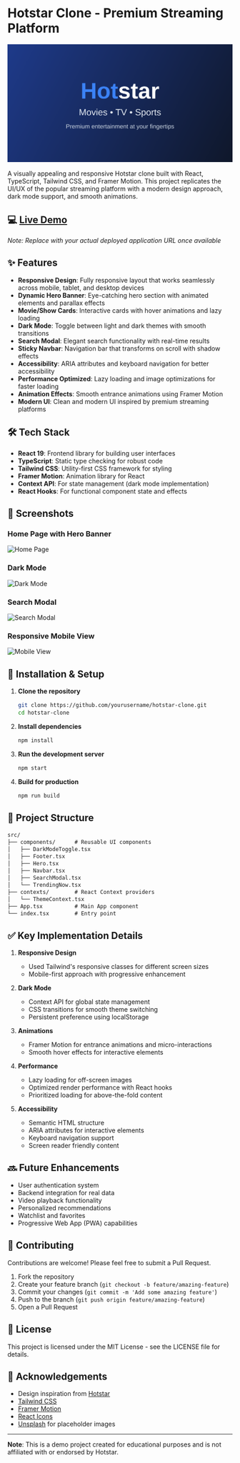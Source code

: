 # Hotstar Clone - Premium Streaming Platform

![Hotstar Clone Banner](./public/images/og-image.svg)

A visually appealing and responsive Hotstar clone built with React, TypeScript, Tailwind CSS, and Framer Motion. This project replicates the UI/UX of the popular streaming platform with a modern design approach, dark mode support, and smooth animations.

## 💻 [Live Demo](#)

_Note: Replace with your actual deployed application URL once available_

## ✨ Features

- **Responsive Design**: Fully responsive layout that works seamlessly across mobile, tablet, and desktop devices
- **Dynamic Hero Banner**: Eye-catching hero section with animated elements and parallax effects
- **Movie/Show Cards**: Interactive cards with hover animations and lazy loading
- **Dark Mode**: Toggle between light and dark themes with smooth transitions
- **Search Modal**: Elegant search functionality with real-time results
- **Sticky Navbar**: Navigation bar that transforms on scroll with shadow effects
- **Accessibility**: ARIA attributes and keyboard navigation for better accessibility
- **Performance Optimized**: Lazy loading and image optimizations for faster loading
- **Animation Effects**: Smooth entrance animations using Framer Motion
- **Modern UI**: Clean and modern UI inspired by premium streaming platforms

## 🛠️ Tech Stack

- **React 19**: Frontend library for building user interfaces
- **TypeScript**: Static type checking for robust code
- **Tailwind CSS**: Utility-first CSS framework for styling
- **Framer Motion**: Animation library for React
- **Context API**: For state management (dark mode implementation)
- **React Hooks**: For functional component state and effects

## 📱 Screenshots

### Home Page with Hero Banner

![Home Page](https://via.placeholder.com/800x450?text=Home+Page+Screenshot)

### Dark Mode

![Dark Mode](https://via.placeholder.com/800x450?text=Dark+Mode+Screenshot)

### Search Modal

![Search Modal](https://via.placeholder.com/800x450?text=Search+Modal+Screenshot)

### Responsive Mobile View

![Mobile View](https://via.placeholder.com/350x650?text=Mobile+View+Screenshot)

## 🚀 Installation & Setup

1. **Clone the repository**

   ```bash
   git clone https://github.com/yourusername/hotstar-clone.git
   cd hotstar-clone
   ```

2. **Install dependencies**

   ```bash
   npm install
   ```

3. **Run the development server**

   ```bash
   npm start
   ```

4. **Build for production**
   ```bash
   npm run build
   ```

## 🧩 Project Structure

```
src/
├── components/      # Reusable UI components
│   ├── DarkModeToggle.tsx
│   ├── Footer.tsx
│   ├── Hero.tsx
│   ├── Navbar.tsx
│   ├── SearchModal.tsx
│   └── TrendingNow.tsx
├── contexts/        # React Context providers
│   └── ThemeContext.tsx
├── App.tsx          # Main App component
└── index.tsx        # Entry point
```

## ✅ Key Implementation Details

1. **Responsive Design**

   - Used Tailwind's responsive classes for different screen sizes
   - Mobile-first approach with progressive enhancement

2. **Dark Mode**

   - Context API for global state management
   - CSS transitions for smooth theme switching
   - Persistent preference using localStorage

3. **Animations**

   - Framer Motion for entrance animations and micro-interactions
   - Smooth hover effects for interactive elements

4. **Performance**

   - Lazy loading for off-screen images
   - Optimized render performance with React hooks
   - Prioritized loading for above-the-fold content

5. **Accessibility**
   - Semantic HTML structure
   - ARIA attributes for interactive elements
   - Keyboard navigation support
   - Screen reader friendly content

## 🔜 Future Enhancements

- User authentication system
- Backend integration for real data
- Video playback functionality
- Personalized recommendations
- Watchlist and favorites
- Progressive Web App (PWA) capabilities

## 👥 Contributing

Contributions are welcome! Please feel free to submit a Pull Request.

1. Fork the repository
2. Create your feature branch (`git checkout -b feature/amazing-feature`)
3. Commit your changes (`git commit -m 'Add some amazing feature'`)
4. Push to the branch (`git push origin feature/amazing-feature`)
5. Open a Pull Request

## 📄 License

This project is licensed under the MIT License - see the LICENSE file for details.

## 🙏 Acknowledgements

- Design inspiration from [Hotstar](https://www.hotstar.com)
- [Tailwind CSS](https://tailwindcss.com/)
- [Framer Motion](https://www.framer.com/motion/)
- [React Icons](https://react-icons.github.io/react-icons/)
- [Unsplash](https://unsplash.com/) for placeholder images

---

**Note**: This is a demo project created for educational purposes and is not affiliated with or endorsed by Hotstar.
